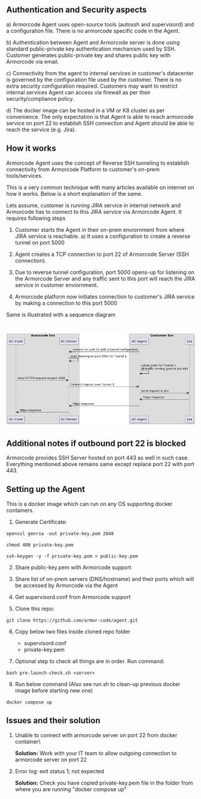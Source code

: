 ## Authentication and Security aspects
 a) Armorcode Agent uses open-source tools (autossh and supervisord) and a configuration file. There is no armorcode specific code in the Agent.

b) Authentication between Agent and Armorcode server is done using standard public-private key authentication mechanism used by SSH. Customer generates public-private key and shares public key with Armorcode via email.

c) Connectivity from the agent to internal services in customer's datacenter is governed by the configuration file used by the customer. There is no extra security configuration required. Customers may want to restrict internal services Agent can access via firewall as per their security/compliance policy.

d) The docker image can be hosted in a VM or K8 cluster as per convenience. The only expectation is that Agent is able to reach armorcode service on port 22 to establish SSH connection and Agent should be able to reach the service (e.g. Jira).


## How it works
Armorcode Agent uses the concept of Reverse SSH tunneling to establish connectivity from Armorcode Platform to customer's on-prem tools/services.

This is a very common technique with many articles available on internet on how it works. Below is a short explanation of the same.

Lets assume, customer is running JIRA service in internal network and Armorcode has to connect to this JIRA service via Armorcode Agent. It requires following steps

1) Customer starts the Agent in their on-prem enviornment from where JIRA service is reachable.
    a) It uses a configuration to create a reverse tunnel on port 5000

2) Agent creates a TCP connection to port 22 of Armorcode Server (SSH connection).

3) Due to reverse tunnel configuration, port 5000 opens-up for listening on the Armorcode Server and any traffic sent to this port will reach the JIRA service in customer enviornment.

4) Armorcode platform now initiates connection to customer's JIRA service by making a connection to this port 5000

Same is illustrated with a sequence diagram 

<h1 align="left">
  <img src="flow.png" alt="flow" width="700px"></a>
  <br>
</h1>

## Additional notes if outbound port 22 is blocked
Armorcode provides SSH Server hosted on port 443 as well in such case. Everything mentioned above remains same except replace port 22 with port 443.
 


## Setting up the Agent
This is a docker image which can run on any OS supporting docker containers.

1. Generate Certificate:
```
openssl genrsa -out private-key.pem 2048  
```
```
chmod 400 private-key.pem   
```
``` 
ssh-keygen -y -f private-key.pem > public-key.pem  
```

2. Share public-key.pem with Armorcode support
  
3. Share list of on-prem servers (DNS/hostname) and their ports which will be accessed by Armorcode via the Agent

4. Get supervisord.conf from Armorcode support

5. Clone this repo:
```
git clone https://github.com/armor-code/agent.git
```
  
6. Copy below two files inside cloned repo folder
    - supervisord.conf
    - private-key.pem  

7. Optional step to check all things are in order. Run command: 
```
bash pre-launch-check.sh <server>
```

8. Run below command (Also see run.sh to clean-up previous docker image before starting new one)
```
docker compose up
```


## Issues and their solution

 1. Unable to connect with armorcode server on port 22 from docker container\
    
    **Solution:** Work with your IT team to allow outgoing connection to armorcode server on port 22

 2. Error log: exit status 1; not expected

    **Solution:** Check you have copied private-key.pem file in the folder from where you are running "docker compose up"
